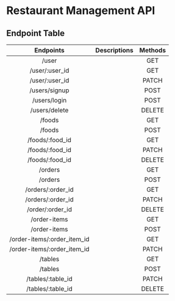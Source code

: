 # Restaurant Management API

## Endpoint Table

|          Endpoints          | Descriptions | Methods |
| :-------------------------: | :----------: | :-----: |
|            /user            |              |   GET   |
|       /user/:user_id        |              |   GET   |
|       /user/:user_id        |              |  PATCH  |
|        /users/signup        |              |  POST   |
|        /users/login         |              |  POST   |
|        /users/delete        |              | DELETE  |
|           /foods            |              |   GET   |
|           /foods            |              |  POST   |
|       /foods/:food_id       |              |   GET   |
|       /foods/:food_id       |              |  PATCH  |
|       /foods/:food_id       |              | DELETE  |
|           /orders           |              |   GET   |
|           /orders           |              |  POST   |
|      /orders/:order_id      |              |   GET   |
|      /orders/:order_id      |              |  PATCH  |
|      /order/:order_id       |              | DELETE  |
|        /order-items         |              |   GET   |
|        /order-items         |              |  POST   |
| /order-items/:order_item_id |              |   GET   |
| /order-items/:order_item_id |              |  PATCH  |
|           /tables           |              |   GET   |
|           /tables           |              |  POST   |
|      /tables/:table_id      |              |  PATCH  |
|      /tables/:table_id      |              | DELETE  |
